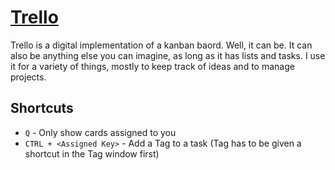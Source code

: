 # [Trello](https://trello.com)

Trello is a digital implementation of a kanban baord. Well, it can be. It can also be anything else you can imagine, as long as it has lists and tasks. I use it for a variety of things, mostly to keep track of ideas and to manage projects.

## Shortcuts
* `Q` - Only show cards assigned to you
* `CTRL + <Assigned Key>` - Add a Tag to a task (Tag has to be given a shortcut in the Tag window first)
